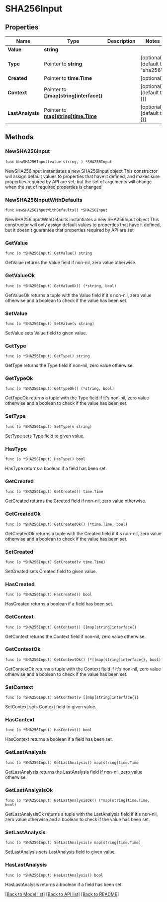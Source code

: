 # SHA256Input

## Properties

Name | Type | Description | Notes
------------ | ------------- | ------------- | -------------
**Value** | **string** |  | 
**Type** | Pointer to **string** |  | [optional] [default to "sha256"]
**Created** | Pointer to **time.Time** |  | [optional] 
**Context** | Pointer to **[]map[string]interface{}** |  | [optional] [default to []]
**LastAnalysis** | Pointer to [**map[string]time.Time**](time.Time.md) |  | [optional] [default to {}]

## Methods

### NewSHA256Input

`func NewSHA256Input(value string, ) *SHA256Input`

NewSHA256Input instantiates a new SHA256Input object
This constructor will assign default values to properties that have it defined,
and makes sure properties required by API are set, but the set of arguments
will change when the set of required properties is changed

### NewSHA256InputWithDefaults

`func NewSHA256InputWithDefaults() *SHA256Input`

NewSHA256InputWithDefaults instantiates a new SHA256Input object
This constructor will only assign default values to properties that have it defined,
but it doesn't guarantee that properties required by API are set

### GetValue

`func (o *SHA256Input) GetValue() string`

GetValue returns the Value field if non-nil, zero value otherwise.

### GetValueOk

`func (o *SHA256Input) GetValueOk() (*string, bool)`

GetValueOk returns a tuple with the Value field if it's non-nil, zero value otherwise
and a boolean to check if the value has been set.

### SetValue

`func (o *SHA256Input) SetValue(v string)`

SetValue sets Value field to given value.


### GetType

`func (o *SHA256Input) GetType() string`

GetType returns the Type field if non-nil, zero value otherwise.

### GetTypeOk

`func (o *SHA256Input) GetTypeOk() (*string, bool)`

GetTypeOk returns a tuple with the Type field if it's non-nil, zero value otherwise
and a boolean to check if the value has been set.

### SetType

`func (o *SHA256Input) SetType(v string)`

SetType sets Type field to given value.

### HasType

`func (o *SHA256Input) HasType() bool`

HasType returns a boolean if a field has been set.

### GetCreated

`func (o *SHA256Input) GetCreated() time.Time`

GetCreated returns the Created field if non-nil, zero value otherwise.

### GetCreatedOk

`func (o *SHA256Input) GetCreatedOk() (*time.Time, bool)`

GetCreatedOk returns a tuple with the Created field if it's non-nil, zero value otherwise
and a boolean to check if the value has been set.

### SetCreated

`func (o *SHA256Input) SetCreated(v time.Time)`

SetCreated sets Created field to given value.

### HasCreated

`func (o *SHA256Input) HasCreated() bool`

HasCreated returns a boolean if a field has been set.

### GetContext

`func (o *SHA256Input) GetContext() []map[string]interface{}`

GetContext returns the Context field if non-nil, zero value otherwise.

### GetContextOk

`func (o *SHA256Input) GetContextOk() (*[]map[string]interface{}, bool)`

GetContextOk returns a tuple with the Context field if it's non-nil, zero value otherwise
and a boolean to check if the value has been set.

### SetContext

`func (o *SHA256Input) SetContext(v []map[string]interface{})`

SetContext sets Context field to given value.

### HasContext

`func (o *SHA256Input) HasContext() bool`

HasContext returns a boolean if a field has been set.

### GetLastAnalysis

`func (o *SHA256Input) GetLastAnalysis() map[string]time.Time`

GetLastAnalysis returns the LastAnalysis field if non-nil, zero value otherwise.

### GetLastAnalysisOk

`func (o *SHA256Input) GetLastAnalysisOk() (*map[string]time.Time, bool)`

GetLastAnalysisOk returns a tuple with the LastAnalysis field if it's non-nil, zero value otherwise
and a boolean to check if the value has been set.

### SetLastAnalysis

`func (o *SHA256Input) SetLastAnalysis(v map[string]time.Time)`

SetLastAnalysis sets LastAnalysis field to given value.

### HasLastAnalysis

`func (o *SHA256Input) HasLastAnalysis() bool`

HasLastAnalysis returns a boolean if a field has been set.


[[Back to Model list]](../README.md#documentation-for-models) [[Back to API list]](../README.md#documentation-for-api-endpoints) [[Back to README]](../README.md)


